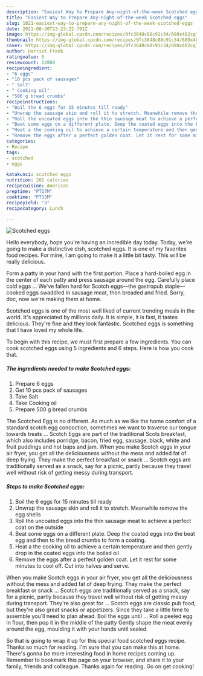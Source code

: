 ```yaml
---
description: "Easiest Way to Prepare Any-night-of-the-week Scotched eggs"
title: "Easiest Way to Prepare Any-night-of-the-week Scotched eggs"
slug: 1021-easiest-way-to-prepare-any-night-of-the-week-scotched-eggs
date: 2021-08-30T23:23:22.791Z
image: https://img-global.cpcdn.com/recipes/9fc3648c88c91c34/680x482cq70/scotched-eggs-recipe-main-photo.jpg
thumbnail: https://img-global.cpcdn.com/recipes/9fc3648c88c91c34/680x482cq70/scotched-eggs-recipe-main-photo.jpg
cover: https://img-global.cpcdn.com/recipes/9fc3648c88c91c34/680x482cq70/scotched-eggs-recipe-main-photo.jpg
author: Harriet Frank
ratingvalue: 5
reviewcount: 12880
recipeingredient:
- "6 eggs"
- "10 pcs pack of sausages"
- " Salt"
- " Cooking oil"
- "500 g bread crumbs"
recipeinstructions:
- "Boil the 6 eggs for 15 minutes till ready"
- "Unwrap the sausage skin and roll it to stretch. Meanwhile remove the egg shells"
- "Roll the uncoated eggs into the thin sausage meat to achieve a perfect coat on the outside"
- "Beat some eggs on a different plate. Deep the coated eggs into the beat egg and then to the bread crumbs to form a coating."
- "Heat a the cooking oil to achieve a certain temperature and then gently drop in the coated eggs into the boiled oil"
- "Remove the eggs after a perfect golden coat. Let it rest for some minutes to cool off. Cut into halves and serve."
categories:
- Recipe
tags:
- scotched
- eggs

katakunci: scotched eggs 
nutrition: 201 calories
recipecuisine: American
preptime: "PT17M"
cooktime: "PT33M"
recipeyield: "3"
recipecategory: Lunch

---
```



![Scotched eggs](https://img-global.cpcdn.com/recipes/9fc3648c88c91c34/680x482cq70/scotched-eggs-recipe-main-photo.jpg)

Hello everybody, hope you're having an incredible day today. Today, we're going to make a distinctive dish, scotched eggs. It is one of my favorites food recipes. For mine, I am going to make it a little bit tasty. This will be really delicious.

Form a patty in your hand with the first portion. Place a hard-boiled egg in the center of each patty and press sausage around the egg. Carefully place cold eggs … We&#39;ve fallen hard for Scotch eggs—the gastropub staple—cooked eggs swaddled in sausage meat, then breaded and fried. Sorry, doc, now we&#39;re making them at home.

Scotched eggs is one of the most well liked of current trending meals in the world. It's appreciated by millions daily. It is simple, it is fast, it tastes delicious. They're fine and they look fantastic. Scotched eggs is something that I have loved my whole life.


To begin with this recipe, we must first prepare a few ingredients. You can cook scotched eggs using 5 ingredients and 6 steps. Here is how you cook that.

<!--inarticleads1-->

##### The ingredients needed to make Scotched eggs:

1. Prepare 6 eggs
1. Get 10 pcs pack of sausages
1. Take  Salt
1. Take  Cooking oil
1. Prepare 500 g bread crumbs


The Scotched Egg is no different. As much as we like the home comfort of a standard scotch egg concoction, sometimes we want to traverse our tongue towards treats … Scotch Eggs are part of the traditional Scots breakfast, which also includes porridge, bacon, fried egg, sausage, black, white and fruit puddings and hot baps and jam. When you make Scotch eggs in your air fryer, you get all the deliciousness without the mess and added fat of deep frying. They make the perfect breakfast or snack … Scotch eggs are traditionally served as a snack, say for a picnic, partly because they travel well without risk of getting messy during transport. 

<!--inarticleads2-->

##### Steps to make Scotched eggs:

1. Boil the 6 eggs for 15 minutes till ready
1. Unwrap the sausage skin and roll it to stretch. Meanwhile remove the egg shells
1. Roll the uncoated eggs into the thin sausage meat to achieve a perfect coat on the outside
1. Beat some eggs on a different plate. Deep the coated eggs into the beat egg and then to the bread crumbs to form a coating.
1. Heat a the cooking oil to achieve a certain temperature and then gently drop in the coated eggs into the boiled oil
1. Remove the eggs after a perfect golden coat. Let it rest for some minutes to cool off. Cut into halves and serve.


When you make Scotch eggs in your air fryer, you get all the deliciousness without the mess and added fat of deep frying. They make the perfect breakfast or snack … Scotch eggs are traditionally served as a snack, say for a picnic, partly because they travel well without risk of getting messy during transport. They&#39;re also great for … Scotch eggs are classic pub food, but they&#39;re also great snacks or appetizers. Since they take a little time to assemble you&#39;ll need to plan ahead. Boil the eggs until … Roll a peeled egg in flour, then pop it in the middle of the patty Gently shape the meat evenly around the egg, moulding it with your hands until sealed. 

So that is going to wrap it up for this special food scotched eggs recipe. Thanks so much for reading. I'm sure that you can make this at home. There's gonna be more interesting food in home recipes coming up. Remember to bookmark this page on your browser, and share it to your family, friends and colleague. Thanks again for reading. Go on get cooking!

